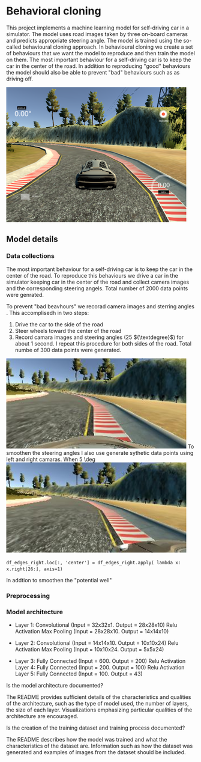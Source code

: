 # Behavioral cloning

This project implements a machine learning model for self-driving car in a simulator. The model uses road images taken by three on-board cameras and predicts appropriate steering angle.  The model is trained using the so-called  behavioural cloning approach. 
In behavioural cloning we create a set of behaviours that we want the model to reproduce and then train the model on them. 
The most important behaviour for a self-driving car is to keep the car in the center of the road. 
In addition to reproducing "good" behaviours the model should also be able to prevent "bad" behaviours such as as driving off.

<img src="simulator.png" width="480" alt="Combined Image" />

## Model details

### Data collections
The most important behaviour for a self-driving car is to keep the car in the center of the road. 
To reproduce this behaviours we drive a car in the simulator keeping car in the center of the road and collect camera images and the corresponding steering angels. Total number of 2000 data points were genrated.

To prevent "bad beavhours" we recorad camera images and sterring angles . This accomplisedh in two steps:
1. Drive the car to the side of the road
2. Steer wheels toward the center of the road
3. Record camara images and steering angles (25 ${\textdegree}$) for about 1 second.
I repeat this procedure for both sides of the road. Total numbe of 300 data points were generated.  

<img src="center_example.jpg" width="480" alt="Combined Image" />
To smoothen the steering angles I also use generate sythetic data points using left and right camaras. 
When 5 \deg 
<img src="left_example.jpg" width="480" alt="Combined Image" />

`df_edges_right.loc[:, 'center'] = df_edges_right.apply( lambda x: x.right[26:], axis=1)`

In addtion to smoothen the "potential well"
### Preprocessing


### Model architecture 

- Layer 1:
Convolutional (Input = 32x32x1. Output = 28x28x10)
Relu Activation
Max Pooling (Input = 28x28x10. Output = 14x14x10)

- Layer 2:
Convolutional (Input = 14x14x10. Output = 10x10x24)
Relu Activation
Max Pooling (Input = 10x10x24. Output = 5x5x24)

- Layer 3:
Fully Connected (Input = 600. Output = 200)
Relu Activation
Layer 4:
Fully Connected (Input = 200. Output = 100)
Relu Activation
Layer 5:
Fully Connected (Input = 100. Output = 43)



Is the model architecture documented?

The README provides sufficient details of the characteristics and qualities of the architecture, such as the type of model used, the number of layers, the size of each layer. Visualizations emphasizing particular qualities of the architecture are encouraged.

Is the creation of the training dataset and training process documented?

The README describes how the model was trained and what the characteristics of the dataset are. Information such as how the dataset was generated and examples of images from the dataset should be included.
